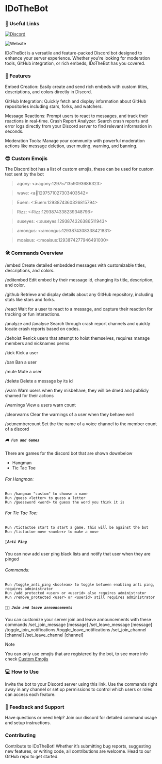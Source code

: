 # IDoTheBot

### 🔗 Useful Links
[![Discord](https://img.shields.io/discord/1201506549319864431?style=flat&logo=discord&logoSize=auto&label=Discord&color=0000ff)](https://discord.gg/asvf6Mvfsq)

![Website](https://img.shields.io/website?url=https%3A%2F%2Fidothehax.com&up_message=online&up_color=blue&down_message=down&down_color=red&style=flat&label=IDoTheHax)

IDoTheBot is a versatile and feature-packed Discord bot designed to enhance your server experience. Whether you're looking for moderation tools, GitHub integration, or rich embeds, IDoTheBot has you covered.

### 🌟 Features
Embed Creation: Easily create and send rich embeds with custom titles, descriptions, and colors directly in Discord.

GitHub Integration: Quickly fetch and display information about GitHub repositories including stars, forks, and watchers.

Message Reactions: Prompt users to react to messages, and track their reactions in real-time.
Crash Report Analyzer: Search crash reports and error logs directly from your Discord server to find relevant information in seconds.

Moderation Tools: Manage your community with powerful moderation actions like message deletion, user muting, warning, and banning.

### 😎 Custom Emojis

The Discord bot has a list of custom emojis, these can be used for custom text sent by the bot

> agony: <a:agony:1297571359093686323>

> wave: <a:wave:1297571027303403542>

> Euem: <:Euem:1293874360326815794>

> Rizz: <:Rizz:1293874338239348796>

> suseyes: <:suseyes:1293874326386511943>

> amongus: <:amongus:1293874308338421831>

> moaisus: <:moaisus:1293874277946491000>

### 🛠️ Commands Overview
/embed
Create detailed embedded messages with customizable titles, descriptions, and colors.

/editembed
Edit embed by their message id, changing its title, description, and color.

/github
Retrieve and display details about any GitHub repository, including stats like stars and forks.

/react
Wait for a user to react to a message, and capture their reaction for tracking or fun interactions.

/analyze and /analyse
Search through crash report channels and quickly locate crash reports based on codes.

/dehoist
Renick users that attempt to hoist themselves, requires manage members and nicknames perms

/kick
Kick a user

/ban
Ban a user

/mute 
Mute a user

/delete
Delete a message by its id

/warn
Warn users when they misbehave, they will be dmed and publicly shamed for their actions

/warnings
View a users warn count

/clearwarns
Clear the warnings of a user when they behave well

/setmembercount
Set the the name of a voice channel to the member count of a discord
##### ```🎮 Fun and Games```
There are games for the discord bot that are shown downbelow

- Hangman
- Tic Tac Toe

###### For Hangman:
    Run /hangman "custom" to choose a name
    Run /guess <letter> to guess a letter
    Run /guessword <word> to guess the word you think it is

###### For Tic Tac Toe:
    Run /tictactoe start to start a game, this will be against the bot
    Run /tictactoe move <number> to make a move

##### ```🛑Anti Ping```
You can now add user ping black lists and notify that user when they are pinged

###### Commands:
    Run /toggle_anti_ping <boolean> to toggle between enabling anti ping, requires administrator
    Run /add_protected <user> or <userid> also requires administrator
    Run /remove_protected <user> or <userid> still requires administrator

##### ```👋🏾 Join and leave announcements```

You can customize your server join and leave announcements with these commands
    /set_join_message [message]
    /set_leave_message [message]
    /toggle_join_notifications 
    /toggle_leave_notifications 
    /set_join_channel [channel]
    /set_leave_channel [channel]

> [!NOTE]
> You can only use emojis that are registered by the bot, to see more info check [Custom Emojis](#😎-Custom-Emojis)

### 💻 How to Use
Invite the bot to your Discord server using this link.
Use the commands right away in any channel or set up permissions to control which users or roles can access each feature.

### 💬 Feedback and Support
Have questions or need help? Join our discord  for detailed command usage and setup instructions.

### Contributing
Contribute to IDoTheBot! Whether it’s submitting bug reports, suggesting new features, or writing code, all contributions are welcome. Head to our GitHub repo to get started.

